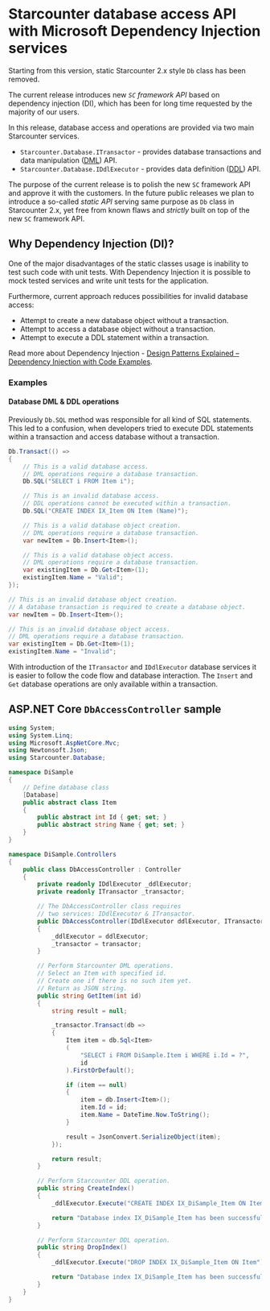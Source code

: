 # Starcounter database access API with Microsoft Dependency Injection services

Starting from this version, static Starcounter 2.x style `Db` class has been removed.

The current release introduces new _`SC` framework API_ based on dependency injection (DI), which has been for long time requested by the majority of our users.

In this release, database access and operations are provided via two main Starcounter services.

- `Starcounter.Database.ITransactor` - provides database transactions and data manipulation ([DML](https://en.wikipedia.org/wiki/Data_manipulation_language)) API.
- `Starcounter.Database.IDdlExecutor` - provides data definition ([DDL](https://en.wikipedia.org/wiki/Data_definition_language)) API.

The purpose of the current release is to polish the new `SC` framework API and approve it with the customers. In the future public releases we plan to introduce a so-called _static API_ serving same purpose as `Db` class in Starcounter 2.x, yet free from known flaws and _strictly_ built on top of the new `SC` framework API.

## Why Dependency Injection (DI)?

One of the major disadvantages of the static classes usage is inability to test such code with unit tests. With Dependency Injection it is possible to mock tested services and write unit tests for the application.

Furthermore, current approach reduces possibilities for invalid database access:

- Attempt to create a new database object without a transaction.
- Attempt to access a database object without a transaction.
- Attempt to execute a DDL statement within a transaction.

Read more about Dependency Injection - [Design Patterns Explained – Dependency Injection with Code Examples](https://stackify.com/dependency-injection/).

### Examples

#### Database DML & DDL operations

Previously `Db.SQL` method was responsible for all kind of SQL statements. This led to a confusion, when developers tried to execute DDL statements within a transaction and access database without a transaction.

```csharp
Db.Transact(() =>
{
    // This is a valid database access.
    // DML operations require a database transaction.
    Db.SQL("SELECT i FROM Item i");

    // This is an invalid database access.
    // DDL operations cannot be executed within a transaction.
    Db.SQL("CREATE INDEX IX_Item ON Item (Name)");

    // This is a valid database object creation.
    // DML operations require a database transaction.
    var newItem = Db.Insert<Item>();

    // This is a valid database object access.
    // DML operations require a database transaction.
    var existingItem = Db.Get<Item>(1);
    existingItem.Name = "Valid";
});

// This is an invalid database object creation.
// A database transaction is required to create a database object.
var newItem = Db.Insert<Item>();

// This is an invalid database object access.
// DML operations require a database transaction.
var existingItem = Db.Get<Item>(1);
existingItem.Name = "Invalid";
```

With introduction of the `ITransactor` and `IDdlExecutor` database services it is easier to follow the code flow and database interaction. The `Insert` and `Get` database operations are only available within a transaction.

## ASP.NET Core `DbAccessController` sample

```csharp
using System;
using System.Linq;
using Microsoft.AspNetCore.Mvc;
using Newtonsoft.Json;
using Starcounter.Database;

namespace DiSample
{
    // Define database class
    [Database]
    public abstract class Item
    {
        public abstract int Id { get; set; }
        public abstract string Name { get; set; }
    }
}

namespace DiSample.Controllers
{
    public class DbAccessController : Controller
    {
        private readonly IDdlExecutor _ddlExecutor;
        private readonly ITransactor _transactor;

        // The DbAccessController class requires
        // two services: IDdlExecutor & ITransactor.
        public DbAccessController(IDdlExecutor ddlExecutor, ITransactor transactor)
        {
            _ddlExecutor = ddlExecutor;
            _transactor = transactor;
        }

        // Perform Starcounter DML operations.
        // Select an Item with specified id.
        // Create one if there is no such item yet.
        // Return as JSON string.
        public string GetItem(int id)
        {
            string result = null;

            _transactor.Transact(db =>
            {
                Item item = db.Sql<Item>
                (
                    "SELECT i FROM DiSample.Item i WHERE i.Id = ?",
                    id
                ).FirstOrDefault();

                if (item == null)
                {
                    item = db.Insert<Item>();
                    item.Id = id;
                    item.Name = DateTime.Now.ToString();
                }

                result = JsonConvert.SerializeObject(item);
            });

            return result;
        }

        // Perform Starcounter DDL operation.
        public string CreateIndex()
        {
            _ddlExecutor.Execute("CREATE INDEX IX_DiSample_Item ON Item (Id)");

            return "Database index IX_DiSample_Item has been successfully created.";
        }

        // Perform Starcounter DDL operation.
        public string DropIndex()
        {
            _ddlExecutor.Execute("DROP INDEX IX_DiSample_Item ON Item");

            return "Database index IX_DiSample_Item has been successfully dropped.";
        }
    }
}
```
